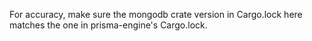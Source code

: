 For accuracy, make sure the mongodb crate version in Cargo.lock here matches the one in prisma-engine's Cargo.lock.
